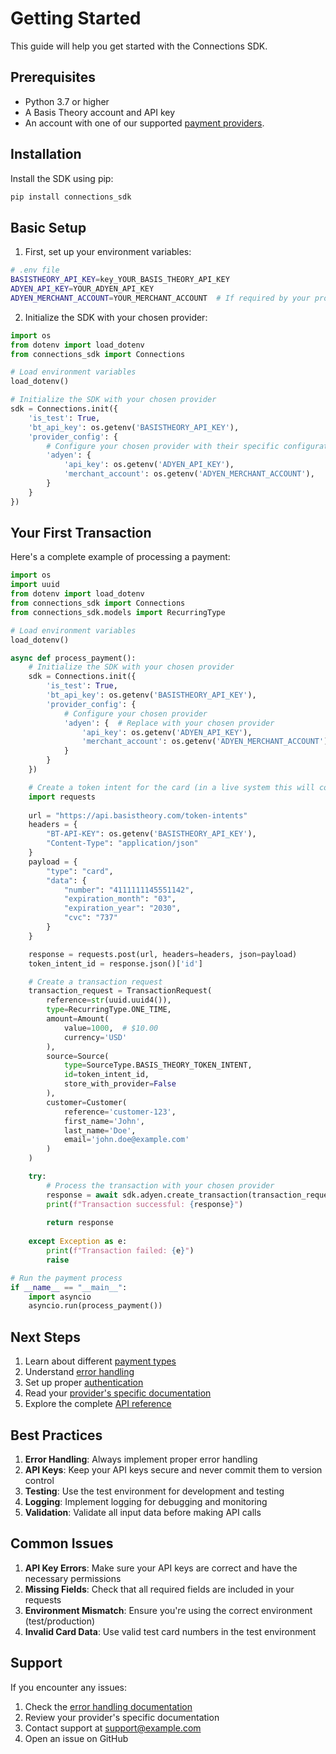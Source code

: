 # Getting Started

This guide will help you get started with the Connections SDK.

## Prerequisites

- Python 3.7 or higher
- A Basis Theory account and API key
- An account with one of our supported [payment providers](./providers/index.md).

## Installation

Install the SDK using pip:

```bash
pip install connections_sdk
```

## Basic Setup

1. First, set up your environment variables:

```bash
# .env file
BASISTHEORY_API_KEY=key_YOUR_BASIS_THEORY_API_KEY
ADYEN_API_KEY=YOUR_ADYEN_API_KEY
ADYEN_MERCHANT_ACCOUNT=YOUR_MERCHANT_ACCOUNT  # If required by your provider
```

2. Initialize the SDK with your chosen provider:

```python
import os
from dotenv import load_dotenv
from connections_sdk import Connections

# Load environment variables
load_dotenv()

# Initialize the SDK with your chosen provider
sdk = Connections.init({
    'is_test': True,
    'bt_api_key': os.getenv('BASISTHEORY_API_KEY'),
    'provider_config': {
        # Configure your chosen provider with their specific configuration
        'adyen': { 
            'api_key': os.getenv('ADYEN_API_KEY'),
            'merchant_account': os.getenv('ADYEN_MERCHANT_ACCOUNT'),
        }
    }
})
```

## Your First Transaction

Here's a complete example of processing a payment:

```python
import os
import uuid
from dotenv import load_dotenv
from connections_sdk import Connections
from connections_sdk.models import RecurringType

# Load environment variables
load_dotenv()

async def process_payment():
    # Initialize the SDK with your chosen provider
    sdk = Connections.init({
        'is_test': True,
        'bt_api_key': os.getenv('BASISTHEORY_API_KEY'),
        'provider_config': {
            # Configure your chosen provider
            'adyen': {  # Replace with your chosen provider
                'api_key': os.getenv('ADYEN_API_KEY'),
                'merchant_account': os.getenv('ADYEN_MERCHANT_ACCOUNT'),
            }
        }
    })

    # Create a token intent for the card (in a live system this will come from Basis Theory Elements in your frontend)
    import requests
    
    url = "https://api.basistheory.com/token-intents"
    headers = {
        "BT-API-KEY": os.getenv('BASISTHEORY_API_KEY'),
        "Content-Type": "application/json"
    }
    payload = {
        "type": "card",
        "data": {
            "number": "4111111145551142",
            "expiration_month": "03",
            "expiration_year": "2030",
            "cvc": "737"
        }
    }

    response = requests.post(url, headers=headers, json=payload)
    token_intent_id = response.json()['id']

    # Create a transaction request
    transaction_request = TransactionRequest(
        reference=str(uuid.uuid4()),
        type=RecurringType.ONE_TIME,
        amount=Amount(
            value=1000,  # $10.00
            currency='USD'
        ),
        source=Source(
            type=SourceType.BASIS_THEORY_TOKEN_INTENT,
            id=token_intent_id,
            store_with_provider=False
        ),
        customer=Customer(
            reference='customer-123',
            first_name='John',
            last_name='Doe',
            email='john.doe@example.com'
        )
    )

    try:
        # Process the transaction with your chosen provider
        response = await sdk.adyen.create_transaction(transaction_request)  # Use sdk.<provider>.transaction()
        print(f"Transaction successful: {response}")
        
        return response
        
    except Exception as e:
        print(f"Transaction failed: {e}")
        raise

# Run the payment process
if __name__ == "__main__":
    import asyncio
    asyncio.run(process_payment())
```

## Next Steps

1. Learn about different [payment types](./processing-payments.md)
2. Understand [error handling](./error-handling.md)
3. Set up proper [authentication](./authentication.md)
4. Read your [provider's specific documentation](./providers/index.md)
5. Explore the complete [API reference](./api-reference.md)

## Best Practices

1. **Error Handling**: Always implement proper error handling
2. **API Keys**: Keep your API keys secure and never commit them to version control
3. **Testing**: Use the test environment for development and testing
4. **Logging**: Implement logging for debugging and monitoring
5. **Validation**: Validate all input data before making API calls

## Common Issues

1. **API Key Errors**: Make sure your API keys are correct and have the necessary permissions
2. **Missing Fields**: Check that all required fields are included in your requests
3. **Environment Mismatch**: Ensure you're using the correct environment (test/production)
4. **Invalid Card Data**: Use valid test card numbers in the test environment

## Support

If you encounter any issues:

1. Check the [error handling documentation](./error-handling.md)
2. Review your provider's specific documentation
3. Contact support at [support@example.com](mailto:support@example.com)
4. Open an issue on GitHub 